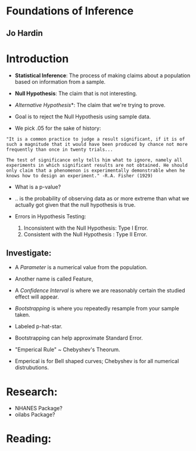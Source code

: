 # Foundations of Inference
## Jo Hardin

# Introduction
- **Statistical Inference**: The process of making claims about a population based on information from a sample.
- **Null Hypothesis**: The claim that is not interesting.
- *Alternative Hypothesis**: The claim that we're trying to prove.
- Goal is to reject the Null Hypothesis using sample data.

- We pick .05 for the sake of history:
```
"It is a common practice to judge a result significant, if it is of such a magnitude that it would have been produced by chance not more frequently than once in twenty trials...

The test of significance only tells him what to ignore, namely all experiments in which significant results are not obtained. He should only claim that a phenomenon is experimentally demonstrable when he knows how to design an experiment." -R.A. Fisher (1929)
```

- What is a p-value?
- .. is the probability of observing data as or more extreme than what we actually got given that the null hypothesis is true.

- Errors in Hypothesis Testing:
	1. Inconsistent with the Null Hypothesis: Type I Error.
	2. Consistent with the Null Hypothesis  : Type II Error.

## Investigate:
- A *Parameter* is a numerical value from the population.
- Another name is called Feature,
- A *Confidence Interval* is where we are reasonably certain the studied effect will appear.

- *Bootstrapping* is where you repeatedly resample from your sample taken.
- Labeled p-hat-star.
- Bootstrapping can help approximate Standard Error.

- "Emperical Rule" ~ Chebyshev's Theorum.
- Emperical is for Bell shaped curves; Chebyshev is for all numerical distrubutions.


# Research:
- NHANES Package?
- oilabs Package?

# Reading:
